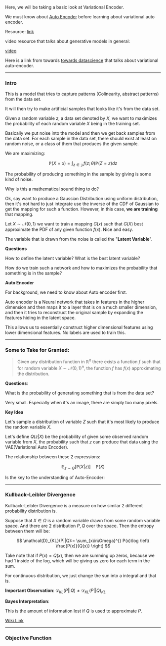 Here, we will be taking a basic look at Variational Encoder. 

We must know about [Auto Encoder](../CSE%20546%20Machine%20Learning%20Fundamentals/Auto%20Encoder.md) before learning about variational auto encoder. 

Resource: [link](https://arxiv.org/pdf/1606.05908.pdf)

video resource that talks about generative models in general: 

[video](https://www.youtube.com/watch?v=5WoItGTWV54)

Here is a link from towards [towards datascience](https://towardsdatascience.com/understanding-variational-autoencoders-vaes-f70510919f73) that talks about variational auto-encoder. 

---
### **Intro**

This is a model that tries to capture patterns (Colinearity, abstract patterns) from the data set. 

It will then try to make artificial samples that looks like it's from the data set.

Given a random variable $z$, a data set denoted by $X$, we want to maximizes the probability of each random variable $X$ being in the training set. 

Basically we put noise into the model and then we get back samples from the data set. For each sample in the data set, there should exist at least on random noise, or a class of them that produces the given sample. 

We are maximizing: 

$$
\mathbb{P}\left(X = x\right) = \int_{z\in\mathcal{Z}} f(z;\theta)\mathbb{P}\left(Z = z\right)dz
$$

The probability of producing something in the sample by giving is some kind of noise.  

Why is this a mathematical sound thing to do? 

Ok, say want to produce a Gaussian Distribution using uniform distribution, then it's not hard to just integrate use the inverse of the CDF of Gaussian to get the mapping for such a function. However, in this case, **we are training** that mapping. 

Let $X\sim \mathcal{N}(0, 1)$ we want to train a mapping $G(x)$ such that $G(X)$ best approximate the PDF of any given function $f(x)$. Nice and easy. 

The variable that is drawn from the noise is called the "**Latent Variable**". 

**Questions**

How to define the latent variable? What is the best latent variable? 

How do we train such a network and how to maximizes the probability that something is in the sample?

**Auto Encoder**

For background, we need to know about Auto encoder first. 

Auto encoder is a Neural network that takes in features in the higher dimension and then maps it to a layer that is on a much smaller dimension, and then it tries to reconstruct the original sample by expanding the features hiding in the latent space. 

This allows us to essentially construct higher dimensional features using lower dimensional features. No labels are used to train this. 


---
### **Some to Take for Granted**: 

> Given any distribution function in $\mathbb{R}^n$ there exists a function $f$ such that for random variable $X\sim \mathcal{N}(0, 1)^n$, the function $f$ has $f(x)$ approximating the distribution. 

**Questions**: 

What is the probability of generating something that is from the data set? 

Very small. Especially when it's an image, there are simply too many pixels. 

**Key Idea**

Let's sample a distribution of variable $Z$ such that it's most likely to produce the random variable $X$. 

Let's define $Q(z|X)$ be the probability of given some observed random variable from $X$, the probability such that $z$ can produce that data using the VAE(Variational Auto Encoder). 

The relationship between these 2 expressions: 

$$
\mathbb{E}_{z\sim Q}\left[
        \mathbb{P}\left(X|z\right)
    \right]
\quad
\mathbb{P}\left(X\right)
$$

Is the key to the understanding of Auto-Encoder: 

---
### **Kullback–Leibler Divergence**

Kullback-Leibler Divergence is a measure on how similar 2 different probability distribution is. 

Suppose that $X\in\Omega$ is a random variable drawn from some random variable space. And there are 2 distribution $P, Q$ over the space. Then the entropy between them will be: 

$$
\mathcal{D}_{KL}(P||Q):=
\sum_{x\in\Omega}^{}
    P(x)\log
    \left(
        \frac{P(x)}{Q(x)}
    \right)
$$

Take note that if $P(x) = Q(x)$, then we are summing up zeros, because we had 1 inside of the log, which will be giving us zero for each term in the sum. 

For continuous distribution, we just change the sun into a integral and that is. 

**Important Observation**: $\mathcal{D}_{KL}(P||Q)\ne \mathcal{D}_{KL}(P||Q)_{KL}$

**Bayes Interpretation**: 

This is the amount of information lost if $Q$ is used to approximate $P$. 

[Wiki Link](https://www.wikiwand.com/en/Kullback%E2%80%93Leibler_divergence)


---
### Objective Function




